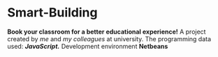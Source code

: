 # Smart-Building
__Book your classroom for a better educational experience!__
A project created by _me_ and _my colleagues_ at university.
The programming data used: ___JavaScript.___ Development environment __Netbeans__
